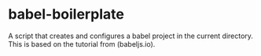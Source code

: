 # babel-boilerplate
A script that creates and configures a babel project in the current directory. This is based on the tutorial from (babeljs.io).
